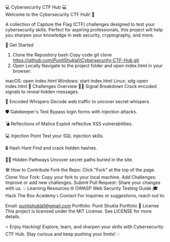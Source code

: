 💻 Cybersecurity CTF Hub 💻
<br>
Welcome to the Cybersecurity CTF Hub! 🚀
<br>

A collection of Capture the Flag (CTF) challenges designed to test your cybersecurity skills. Perfect for aspiring professionals, this project will help you sharpen your knowledge in web security, cryptography, and more.

🚀 Get Started
1. Clone the Repository
bash
Copy code
git clone https://github.com/PunitShukla1/Cybersecurity-CTF-Hub.git
2. Open Locally
Navigate to the project folder and open index.html in your browser:

macOS: open index.html
Windows: start index.html
Linux: xdg-open index.html
🧩 Challenges Overview
🕵️‍♂️ Signal Breakdown
Crack encoded signals to reveal hidden messages.

💬 Encoded Whispers
Decode web traffic to uncover secret whispers.

🛡️ Gatekeeper's Test
Bypass login forms with injection attacks.

💣 Reflections of Malice
Exploit reflective XSS vulnerabilities.

💻 Injection Point
Test your SQL injection skills.

🔒 Hash Hunt
Find and crack hidden hashes.

🚶‍♂️ Hidden Pathways
Uncover secret paths buried in the site.

🛠 How to Contribute
Fork the Repo: Click "Fork" at the top of the page.
Clone Your Fork: Copy your fork to your local machine.
Add Challenges: Improve or add new challenges.
Submit Pull Request: Share your changes with us.
💡 Learning Resources
🌐 OWASP Web Security Testing Guide
🎓 Hack The Box Academy
📞 Contact
For inquiries or suggestions, reach out to:

Email: punitshukla1@gmail.com
Portfolio: Punit Shukla Portfolio
📝 License
This project is licensed under the MIT License. See LICENSE for more details.

⭐ Enjoy Hacking!
Explore, learn, and sharpen your skills with Cybersecurity CTF Hub. Stay curious and keep pushing your limits! 💡
